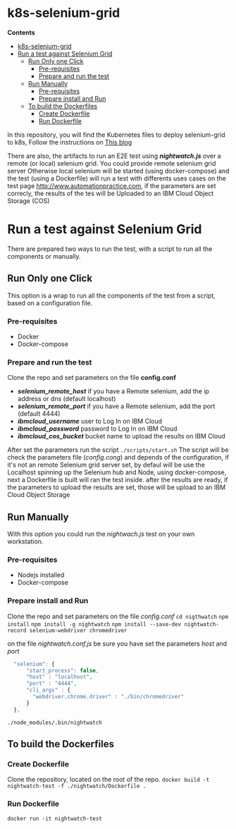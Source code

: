 # k8s-selenium-grid
**Contents**
- [k8s-selenium-grid](#k8s-selenium-grid)
- [Run a test against Selenium Grid](#run-a-test-against-selenium-grid)
  - [Run Only one Click](#run-only-one-click)
    - [Pre-requisites](#pre-requisites)
    - [Prepare and run the test](#prepare-and-run-the-test)
  - [Run Manually](#run-manually)
    - [Pre-requisites](#pre-requisites-1)
    - [Prepare install and Run](#prepare-install-and-run)
  - [To build the Dockerfiles](#to-build-the-dockerfiles)
    - [Create Dockerfile](#create-dockerfile)
    - [Run Dockerfile](#run-dockerfile)

In this repository, you will find the Kubernetes files to deploy selenium-grid to k8s, Follow the instructions on [This blog](https://medium.com/juanjosepb/selenium-grid-running-on-ibm-cloud-kubernetes-service-iks-f65b6bf699fc)

There are also, the artifacts to run an E2E test using _**nightwatch.js**_ over a remote (or local) selenium grid. You could provide remote selenium grid server Otherwise local selenium will be started (using docker-compose) and the test (using a Dockerfile) will run a test with differents uses cases on the test page http://www.automationpractice.com, if the parameters are set correcly, the results of the tes will be Uploaded to an IBM Cloud Object Storage (COS)


# Run a test against Selenium Grid

There are prepared two ways to run the test, with a script to run all the components or manually.

## Run Only one Click
This option is a wrap to run all the components of the test from a script, based on a configuration file.

### Pre-requisites
- Docker
- Docker-compose

### Prepare and run the test
Clone the repo and set parameters on the file **config.conf**
- **_selenium_remote_host_** if you have a Remote selenium, add the ip address or dns (default localhost)
- **_selenium_remote_port_** if you have a Remote selenium, add the port (default 4444)
- **_ibmcloud_username_** user to Log In on IBM Cloud 
- **_ibmcloud_password_** password to Log In on IBM Cloud 
- **_ibmcloud_cos_bucket_** bucket name to upload the results on IBM Cloud 

After set the parameters run the script `./scripts/start.sh`
The script will be check the parameters file (_config.cong_) and depends of the configuration, if it's not an remote Selenium grid server set, by defaul will be use the Localhost spinning up the Selenium hub and Node, using docker-compose, next a Dockerfile is built will ran the test inside. after the results are ready, if the parameters to upload the results are set, those will be upload to an IBM Cloud Object Storage

## Run Manually
With this option you could run the _nightwach.js_ test on your own workstation.

### Pre-requisites
- Nodejs installed
- Docker-compose

### Prepare install and Run
Clone the repo and set parameters on the file *config.conf*
`cd nigthwatch`
`npm install` 
`npm install -g nightwatch`
`npm install --save-dev nightwatch-record selenium-webdriver chromedriver`

on the file _nightwatch.conf.js_ be sure you have set the parameters _host_ and _port_

```javascript
  "selenium": {
      "start_process": false,
      "host" : "localhost",
      "port" : "4444",
      "cli_args" : {
        "webdriver.chrome.driver" : "./bin/chromedriver"
      }
  },
```
`./node_modules/.bin/nightwatch` 

## To build the Dockerfiles

### Create Dockerfile
Clone the repository, located on the root of the repo.
`docker build -t nightwatch-test -f ./nightwatch/Dockerfile .`

### Run Dockerfile
`docker run -it nightwatch-test`